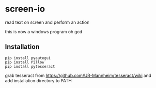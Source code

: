 # screen-io

read text on screen and perform an action

this is now a windows program oh god

## Installation
```
pip install pyautogui
pip install Pillow
pip install pytesseract
```
grab tesseract from https://github.com/UB-Mannheim/tesseract/wiki and add installation directory to PATH
